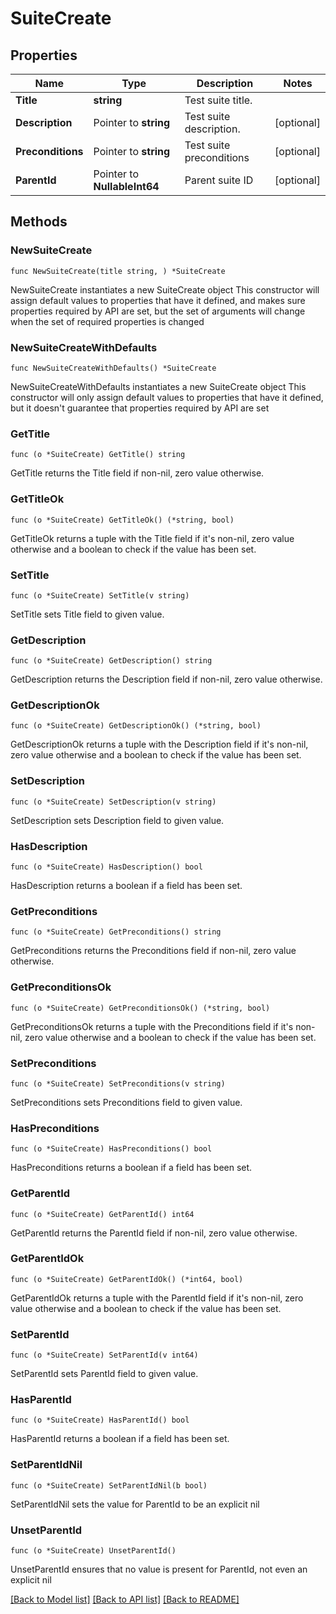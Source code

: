 # SuiteCreate

## Properties

Name | Type | Description | Notes
------------ | ------------- | ------------- | -------------
**Title** | **string** | Test suite title. | 
**Description** | Pointer to **string** | Test suite description. | [optional] 
**Preconditions** | Pointer to **string** | Test suite preconditions | [optional] 
**ParentId** | Pointer to **NullableInt64** | Parent suite ID | [optional] 

## Methods

### NewSuiteCreate

`func NewSuiteCreate(title string, ) *SuiteCreate`

NewSuiteCreate instantiates a new SuiteCreate object
This constructor will assign default values to properties that have it defined,
and makes sure properties required by API are set, but the set of arguments
will change when the set of required properties is changed

### NewSuiteCreateWithDefaults

`func NewSuiteCreateWithDefaults() *SuiteCreate`

NewSuiteCreateWithDefaults instantiates a new SuiteCreate object
This constructor will only assign default values to properties that have it defined,
but it doesn't guarantee that properties required by API are set

### GetTitle

`func (o *SuiteCreate) GetTitle() string`

GetTitle returns the Title field if non-nil, zero value otherwise.

### GetTitleOk

`func (o *SuiteCreate) GetTitleOk() (*string, bool)`

GetTitleOk returns a tuple with the Title field if it's non-nil, zero value otherwise
and a boolean to check if the value has been set.

### SetTitle

`func (o *SuiteCreate) SetTitle(v string)`

SetTitle sets Title field to given value.


### GetDescription

`func (o *SuiteCreate) GetDescription() string`

GetDescription returns the Description field if non-nil, zero value otherwise.

### GetDescriptionOk

`func (o *SuiteCreate) GetDescriptionOk() (*string, bool)`

GetDescriptionOk returns a tuple with the Description field if it's non-nil, zero value otherwise
and a boolean to check if the value has been set.

### SetDescription

`func (o *SuiteCreate) SetDescription(v string)`

SetDescription sets Description field to given value.

### HasDescription

`func (o *SuiteCreate) HasDescription() bool`

HasDescription returns a boolean if a field has been set.

### GetPreconditions

`func (o *SuiteCreate) GetPreconditions() string`

GetPreconditions returns the Preconditions field if non-nil, zero value otherwise.

### GetPreconditionsOk

`func (o *SuiteCreate) GetPreconditionsOk() (*string, bool)`

GetPreconditionsOk returns a tuple with the Preconditions field if it's non-nil, zero value otherwise
and a boolean to check if the value has been set.

### SetPreconditions

`func (o *SuiteCreate) SetPreconditions(v string)`

SetPreconditions sets Preconditions field to given value.

### HasPreconditions

`func (o *SuiteCreate) HasPreconditions() bool`

HasPreconditions returns a boolean if a field has been set.

### GetParentId

`func (o *SuiteCreate) GetParentId() int64`

GetParentId returns the ParentId field if non-nil, zero value otherwise.

### GetParentIdOk

`func (o *SuiteCreate) GetParentIdOk() (*int64, bool)`

GetParentIdOk returns a tuple with the ParentId field if it's non-nil, zero value otherwise
and a boolean to check if the value has been set.

### SetParentId

`func (o *SuiteCreate) SetParentId(v int64)`

SetParentId sets ParentId field to given value.

### HasParentId

`func (o *SuiteCreate) HasParentId() bool`

HasParentId returns a boolean if a field has been set.

### SetParentIdNil

`func (o *SuiteCreate) SetParentIdNil(b bool)`

 SetParentIdNil sets the value for ParentId to be an explicit nil

### UnsetParentId
`func (o *SuiteCreate) UnsetParentId()`

UnsetParentId ensures that no value is present for ParentId, not even an explicit nil

[[Back to Model list]](../README.md#documentation-for-models) [[Back to API list]](../README.md#documentation-for-api-endpoints) [[Back to README]](../README.md)


